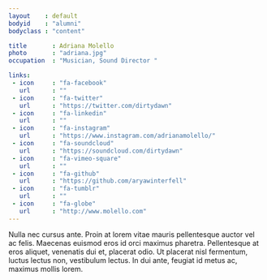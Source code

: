 ```yaml
---
layout    : default
bodyid    : "alumni"
bodyclass : "content"

title       : Adriana Molello
photo       : "adriana.jpg"
occupation  : "Musician, Sound Director "

links:
 - icon     : "fa-facebook"
   url      : ""
 - icon     : "fa-twitter"
   url      : "https://twitter.com/dirtydawn"
 - icon     : "fa-linkedin"
   url      : ""
 - icon     : "fa-instagram"
   url      : "https://www.instagram.com/adrianamolello/"
 - icon     : "fa-soundcloud"
   url      : "https://soundcloud.com/dirtydawn"
 - icon     : "fa-vimeo-square"
   url      : ""
 - icon     : "fa-github"
   url      : "https://github.com/aryawinterfell"
 - icon     : "fa-tumblr"
   url      : ""
 - icon     : "fa-globe"
   url      : "http://www.molello.com"
---
```


Nulla nec cursus ante. Proin at lorem vitae mauris pellentesque auctor vel ac felis. Maecenas euismod eros id orci maximus pharetra. Pellentesque at eros aliquet, venenatis dui et, placerat odio. Ut placerat nisl fermentum, luctus lectus non, vestibulum lectus. In dui ante, feugiat id metus ac, maximus mollis lorem.